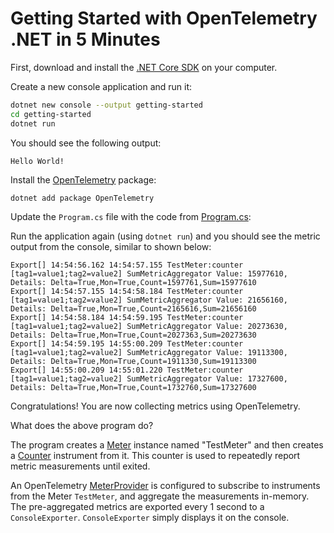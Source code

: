 # Getting Started with OpenTelemetry .NET in 5 Minutes

First, download and install the [.NET Core
SDK](https://dotnet.microsoft.com/download) on your computer.

Create a new console application and run it:

```sh
dotnet new console --output getting-started
cd getting-started
dotnet run
```

You should see the following output:

```text
Hello World!
```

Install the
[OpenTelemetry](../../../src/OpenTelemetry/README.md)
package:

```sh
dotnet add package OpenTelemetry
```

Update the `Program.cs` file with the code from [Program.cs](./Program.cs):

Run the application again (using `dotnet run`) and you should see the metric
output from the console, similar to shown below:

<!-- markdownlint-disable MD013 -->
```text
Export[] 14:54:56.162 14:54:57.155 TestMeter:counter [tag1=value1;tag2=value2] SumMetricAggregator Value: 15977610, Details: Delta=True,Mon=True,Count=1597761,Sum=15977610
Export[] 14:54:57.155 14:54:58.184 TestMeter:counter [tag1=value1;tag2=value2] SumMetricAggregator Value: 21656160, Details: Delta=True,Mon=True,Count=2165616,Sum=21656160
Export[] 14:54:58.184 14:54:59.195 TestMeter:counter [tag1=value1;tag2=value2] SumMetricAggregator Value: 20273630, Details: Delta=True,Mon=True,Count=2027363,Sum=20273630
Export[] 14:54:59.195 14:55:00.209 TestMeter:counter [tag1=value1;tag2=value2] SumMetricAggregator Value: 19113300, Details: Delta=True,Mon=True,Count=1911330,Sum=19113300
Export[] 14:55:00.209 14:55:01.220 TestMeter:counter [tag1=value1;tag2=value2] SumMetricAggregator Value: 17327600, Details: Delta=True,Mon=True,Count=1732760,Sum=17327600
```
<!-- markdownlint-enable MD013 -->

Congratulations! You are now collecting metrics using OpenTelemetry.

What does the above program do?

The program creates a
[Meter](https://github.com/open-telemetry/opentelemetry-specification/blob/main/specification/metrics/api.md#meter)
instance named "TestMeter" and then creates a
[Counter](https://github.com/open-telemetry/opentelemetry-specification/blob/main/specification/metrics/api.md#counter)
instrument from it. This counter is used to repeatedly report metric measurements until exited.

An OpenTelemetry
[MeterProvider](https://github.com/open-telemetry/opentelemetry-specification/blob/main/specification/metrics/api.md#meterprovider)
is configured to subscribe to instruments from the Meter `TestMeter`, and
aggregate the measurements in-memory. The pre-aggregated metrics are exported
every 1 second to a `ConsoleExporter`. `ConsoleExporter` simply displays it on
the console.
